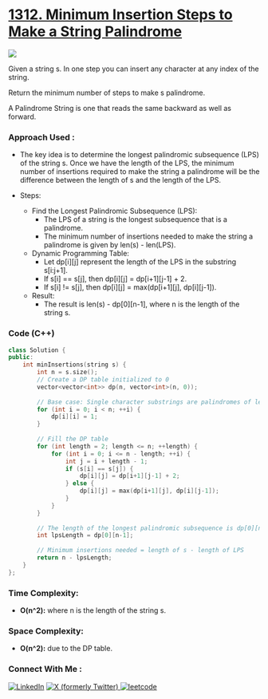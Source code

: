 # [1312. Minimum Insertion Steps to Make a String Palindrome](https://leetcode.com/problems/minimum-insertion-steps-to-make-a-string-palindrome/description/)

![](https://badgen.net/badge/Level/Hard/red)

Given a string s. In one step you can insert any character at any index of the string.

Return the minimum number of steps to make s palindrome.

A Palindrome String is one that reads the same backward as well as forward.

### Approach Used :

-   The key idea is to determine the longest palindromic subsequence (LPS) of the string s. Once we have the length of the LPS, the minimum number of insertions required to make the string a palindrome will be the difference between the length of s and the length of the LPS.

-   Steps:
    -   Find the Longest Palindromic Subsequence (LPS):
        -   The LPS of a string is the longest subsequence that is a palindrome.
        -   The minimum number of insertions needed to make the string a palindrome is given by len(s) - len(LPS).
    -   Dynamic Programming Table:
        -   Let dp[i][j] represent the length of the LPS in the substring s[i:j+1].
        -   If s[i] == s[j], then dp[i][j] = dp[i+1][j-1] + 2.
        -   If s[i] != s[j], then dp[i][j] = max(dp[i+1][j], dp[i][j-1]).
    -   Result:
        -   The result is len(s) - dp[0][n-1], where n is the length of the string s.

### Code (C++)

```cpp
class Solution {
public:
    int minInsertions(string s) {
        int n = s.size();
        // Create a DP table initialized to 0
        vector<vector<int>> dp(n, vector<int>(n, 0));
        
        // Base case: Single character substrings are palindromes of length 1
        for (int i = 0; i < n; ++i) {
            dp[i][i] = 1;
        }
        
        // Fill the DP table
        for (int length = 2; length <= n; ++length) {
            for (int i = 0; i <= n - length; ++i) {
                int j = i + length - 1;
                if (s[i] == s[j]) {
                    dp[i][j] = dp[i+1][j-1] + 2;
                } else {
                    dp[i][j] = max(dp[i+1][j], dp[i][j-1]);
                }
            }
        }
        
        // The length of the longest palindromic subsequence is dp[0][n-1]
        int lpsLength = dp[0][n-1];
        
        // Minimum insertions needed = length of s - length of LPS
        return n - lpsLength;
    }
};

```

### Time Complexity:
- **O(n^2):** where n is the length of the string s.

### Space Complexity:
- **O(n^2):** due to the DP table.

### Connect With Me : 

<a href="https://www.linkedin.com/in/shivam-ray-b4306524a/" target="_blank"><img src="https://img.shields.io/badge/LinkedIn-0077B5?style=for-the-badge&logo=linkedin&logoColor=white" alt="LinkedIn"></a>
<a href="https://x.com/rai_shivam11/" target="_blank"><img src="https://img.shields.io/badge/Twitter-1DA1F2?style=for-the-badge&logo=twitter&logoColor=white" alt="X (formerly Twitter)">
</a>
<a href="https://leetcode.com/u/shrunited0702/" target="_blank"><img src="https://img.shields.io/badge/LeetCode-000000?style=for-the-badge&logo=LeetCode&logoColor=#d16c06" alt="leetcode">
</a>